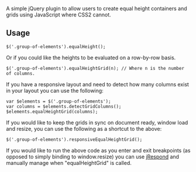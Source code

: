 A simple jQuery plugin to allow users to create equal height containers and grids using JavaScript where CSS2 cannot.

Usage
-----

```
$('.group-of-elements').equalHeight();
```

Or if you could like the heights to be evaluated on a row-by-row basis.

```
$('.group-of-elements').equalHeightGrid(n); // Where n is the number of columns.
```

If you have a responsive layout and need to detect how many columns exist in your layout you can use the following:

```
var $elements = $('.group-of-elements');
var columns = $elements.detectGridColumns();
$elements.equalHeightGrid(columns);
```

If you would like to keep the grids in sync on document ready, window load and resize, you can use the following as a shortcut to the above:

```
$('.group-of-elements').responsiveEqualHeightGrid();
```

If you would like to run the above code as you enter and exit breakpoints (as opposed to simply binding to window.resize) you can use <a href="https://github.com/ten1seven/jRespond">jRespond</a> and manually manage when "equalHeightGrid" is called.
